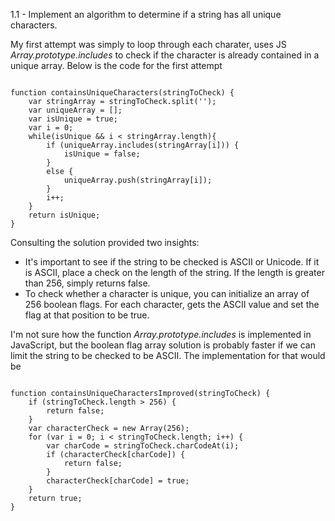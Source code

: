 1.1 - Implement an algorithm to determine if a string has all unique characters.

My first attempt was simply to loop through each charater, uses JS *Array.prototype.includes* to 
check if the character is already contained in a unique array. Below is the code for the first
attempt
<pre><code>
function containsUniqueCharacters(stringToCheck) {
    var stringArray = stringToCheck.split('');
    var uniqueArray = [];
    var isUnique = true;
    var i = 0;
    while(isUnique && i < stringArray.length){
        if (uniqueArray.includes(stringArray[i])) {
            isUnique = false;
        }
        else {
            uniqueArray.push(stringArray[i]);
        }
        i++;
    }
    return isUnique;
}
</code></pre>

Consulting the solution provided two insights:
* It's important to see if the string to be checked is ASCII or Unicode. If it is ASCII, place
a check on the length of the string. If the length is greater than 256, simply returns false.
* To check whether a character is unique, you can initialize an array of 256 boolean flags. For 
each character, gets the  ASCII value and set the flag at that position to be true.

I'm not sure how the function *Array.prototype.includes* is implemented in JavaScript, but the
boolean flag array solution is probably faster if we can limit the string to be checked to be
ASCII. The implementation for that would be 
<pre><code>
function containsUniqueCharactersImproved(stringToCheck) {
    if (stringToCheck.length > 256) {
        return false;
    }
    var characterCheck = new Array(256);
    for (var i = 0; i < stringToCheck.length; i++) {
        var charCode = stringToCheck.charCodeAt(i);
        if (characterCheck[charCode]) {
            return false;
        }
        characterCheck[charCode] = true;
    }
    return true;
}
</pre></code>